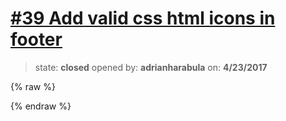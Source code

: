 # [\#39 Add valid css html icons in footer](https://github.com/adrianharabula/condr/issues/39)

> state: **closed** opened by: **adrianharabula** on: **4/23/2017**

{% raw %}

{% endraw %}



